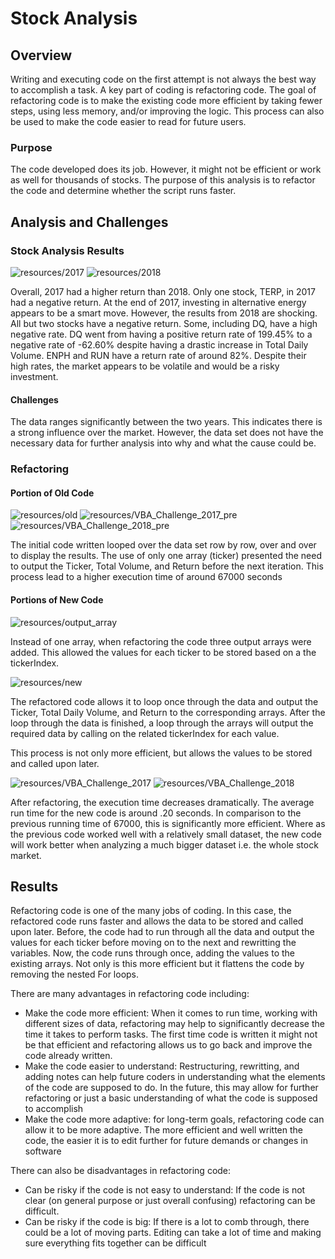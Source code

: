 # Stock Analysis

## Overview

Writing and executing code on the first attempt is not always the best way to accomplish a task. A key part of coding is refactoring code. The goal of refactoring code is to make the existing code more efficient by taking fewer steps, using less memory, and/or improving the logic. This process can also be used to make the code easier to read for future users. 

### Purpose

The code developed does its job. However, it might not be efficient or work as well for thousands of stocks. The purpose of this analysis is to refactor the code and determine whether the script runs faster.  

## Analysis and Challenges

### Stock Analysis Results

![resources/2017](resources/2017.PNG) ![resources/2018](resources/2018.PNG)

Overall, 2017 had a higher return than 2018. Only one stock, TERP, in 2017 had a negative return. At the end of 2017, investing in alternative energy appears to be a smart move. However, the results from 2018 are shocking. All but two stocks have a negative return. Some, including DQ, have a high negative rate. DQ went from having a positive return rate of 199.45% to a negative rate of -62.60% despite having a drastic increase in Total Daily Volume. ENPH and RUN have a return rate of around 82%. Despite their high rates, the market appears to be volatile and would be a risky investment. 

#### Challenges

The data ranges significantly between the two years. This indicates there is a strong influence over the market. However, the data set does not have the necessary data for further analysis into why and what the cause could be.

### Refactoring

#### Portion of Old Code

![resources/old](resources/old.PNG)
![resources/VBA_Challenge_2017_pre](resources/VBA_Challenge_2017_pre.PNG) ![resources/VBA_Challenge_2018_pre](resources/VBA_Challenge_2018_pre.PNG)

The initial code written looped over the data set row by row, over and over to display the results. The use of only one array (ticker) presented the need to output the Ticker, Total Volume, and Return before the next iteration. This process lead to a higher execution time of around 67000 seconds

#### Portions of New Code

![resources/output_array](resources/output_array.PNG)

Instead of one array, when refactoring the code three output arrays were added. This allowed the values for each ticker to be stored based on a the tickerIndex.

![resources/new](resources/new.PNG)

The refactored code allows it to loop once through the data and output the Ticker, Total Daily Volume, and Return to the corresponding arrays. After the loop through the data is finished, a loop through the arrays will output the required data by calling on the related tickerIndex for each value. 

This process is not only more efficient, but allows the values to be stored and called upon later. 


![resources/VBA_Challenge_2017](resources/VBA_Challenge_2017.PNG) ![resources/VBA_Challenge_2018](resources/VBA_Challenge_2018.PNG)

After refactoring, the execution time decreases dramatically. The average run time for the new code is around .20 seconds. In comparison to the previous running time of 67000, this is significantly more efficient. Where as the previous code worked well with a relatively small dataset, the new code will work better when analyzing a much bigger dataset i.e. the whole stock market.

## Results

Refactoring code is one of the many jobs of coding. In this case, the refactored code runs faster and allows the data to be stored and called upon later. Before, the code had to run through all the data and output the values for each ticker before moving on to the next and rewritting the variables. Now, the code runs through once, adding the values to the existing arrays. Not only is this more efficient but it flattens the code by removing the nested For loops.

There are many advantages in refactoring code including:

* Make the code more efficient: When it comes to run time, working with different sizes of data, refactoring may help to significantly decrease the time it takes to perform tasks. The first time code is written it might not be that efficient and refactoring allows us to go back and improve the code already written. 
* Make the code easier to understand: Restructuring, rewritting, and adding notes can help future coders in understanding what the elements of the code are supposed to do. In the future, this may allow for further refactoring or just a basic understanding of what the code is supposed to accomplish
* Make the code more adaptive: for long-term goals, refactoring code can allow it to be more adaptive. The more efficient and well written the code, the easier it is to edit further for future demands or changes in software

There can also be disadvantages in refactoring code:

* Can be risky if the code is not easy to understand: If the code is not clear (on general purpose or just overall confusing) refactoring can be difficult. 
* Can be risky if the code is big: If there is a lot to comb through, there could be a lot of moving parts. Editing can take a lot of time and making sure everything fits together can be difficult
